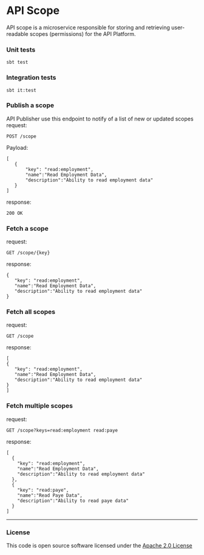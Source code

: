 # API Scope
API scope is a microservice responsible for storing and retrieving user-readable scopes (permissions) for the API Platform.

### Unit tests
```
sbt test
```

### Integration tests
```
sbt it:test
```

### Publish a scope
API Publisher use this endpoint to notify of a list of new or updated scopes
request: 
```
POST /scope
```
Payload:
```
[
   {
       "key": "read:employment",
       "name":"Read Employment Data",
       "description":"Ability to read employment data"
   }
]
```
response:
```
200 OK
```

### Fetch a scope
request:
```
GET /scope/{key}
```

response:
```
{
   "key": "read:employment",
   "name":"Read Employment Data",
   "description":"Ability to read employment data"
}
```

### Fetch all scopes
request:
```
GET /scope
```

response:
```
[
{
   "key": "read:employment",
   "name":"Read Employment Data",
   "description":"Ability to read employment data"
}
]
```

### Fetch multiple scopes
request:
```
GET /scope?keys=read:employment read:paye
```

response:
```
[
  {
    "key": "read:employment",
    "name":"Read Employment Data",
    "description":"Ability to read employment data"
  },
  {
    "key": "read:paye",
    "name":"Read Paye Data",
    "description":"Ability to read paye data"
  }
]
```

---

### License

This code is open source software licensed under the [Apache 2.0 License]("http://www.apache.org/licenses/LICENSE-2.0.html")
